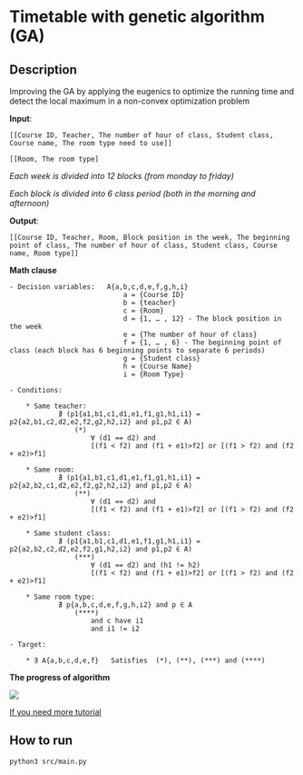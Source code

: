 # Timetable with genetic algorithm (GA)


## Description

Improving the GA by applying the eugenics to optimize the running time and detect the local maximum in a non-convex optimization problem


**Input**:

    [[Course ID, Teacher, The number of hour of class, Student class, Course name, The room type need to use]]

    [[Room, The room type]

*Each week is divided into 12 blocks (from monday to friday)*

*Each block is divided into 6 class period (both in the morning and afternoon)*

**Output**:

    [[Course ID, Teacher, Room, Block position in the week, The beginning point of class, The number of hour of class, Student class, Course name, Room type]]

**Math clause**

    - Decision variables:   A{a,b,c,d,e,f,g,h,i} 
                                a = {Course ID}
                                b = {teacher} 
                                c = {Room} 
                                d = {1, … , 12} - The block position in the week 
                                e = {The number of hour of class} 
                                f = {1, … , 6} - The beginning point of class (each block has 6 beginning points to separate 6 periods)
                                g = {Student class}
                                h = {Course Name}
                                i = {Room Type}

    - Conditions:    

        * Same teacher:       
                ∄ (p1{a1,b1,c1,d1,e1,f1,g1,h1,i1} = p2{a2,b1,c2,d2,e2,f2,g2,h2,i2} and p1,p2 ∈ A) 	
                    (*)
	                    ∀ (d1 == d2) and 
			            [(f1 < f2) and (f1 + e1)>f2] or [(f1 > f2) and (f2 + e2)>f1] 

        * Same room:          
                ∄ (p1{a1,b1,c1,d1,e1,f1,g1,h1,i1} = p2{a2,b2,c1,d2,e2,f2,g2,h2,i2} and p1,p2 ∈ A)
                    (**)
	                    ∀ (d1 == d2) and 
			            [(f1 < f2) and (f1 + e1)>f2] or [(f1 > f2) and (f2 + e2)>f1]

        * Same student class: 
                ∄ (p1{a1,b1,c1,d1,e1,f1,g1,h1,i1} = p2{a2,b2,c2,d2,e2,f2,g1,h2,i2} and p1,p2 ∈ A)
                    (***)
	                    ∀ (d1 == d2) and (h1 != h2)
			            [(f1 < f2) and (f1 + e1)>f2] or [(f1 > f2) and (f2 + e2)>f1]

        * Same room type:
                ∄ p{a,b,c,d,e,f,g,h,i2} and p ∈ A
                    (****)
                        and c have i1
                        and i1 != i2

    - Target:

        * ∃ A{a,b,c,d,e,f}   Satisfies  (*), (**), (***) and (****)

**The progress of algorithm**

![](https://gitlab.com/ha_algorithm/timetable/uploads/fa77d61efad4fc50588542cb1323f4bd/image.png)

[If you need more tutorial](https://danghaku.blogspot.com/2018/11/making-timetable-with-genetic-algorithm.html)
## How to run 
    python3 src/main.py

